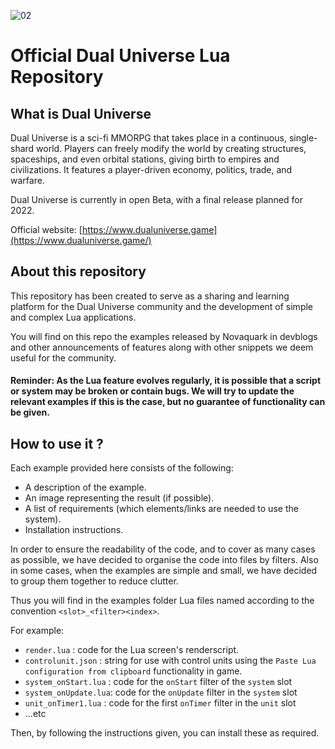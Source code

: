 ![02](https://user-images.githubusercontent.com/98467522/151397975-02664bb7-019e-4942-b555-08e74ece98d9.jpg)
# Official Dual Universe Lua Repository

## [](https://github.com/dual-universe/lua-examples#about-dual-universe)What is Dual Universe

Dual Universe is a sci-fi MMORPG that takes place in a continuous, single-shard world. Players can freely modify the world by creating structures, spaceships, and even orbital stations, giving birth to empires and civilizations. It features a player-driven economy, politics, trade, and warfare.

Dual Universe is currently in open Beta, with a final release planned for 2022.

Official website:  [https://www.dualuniverse.game](https://www.dualuniverse.game/)

## [](https://github.com/dual-universe/lua-examples#about-this-repository)About this repository

This repository has been created to serve as a sharing and learning platform for the Dual Universe community and the development of simple and complex Lua applications.

You will find on this repo the examples released by Novaquark in devblogs and other announcements of features along with other snippets we deem useful for the community.

#### [](https://github.com/dual-universe/lua-examples#reminder-as-the-lua-feature-evolves-regularly-it-is-possible-that-a-script-or-system-may-be-broken-or-contain-bugs-we-will-try-to-update-the-relevant-examples-if-this-is-the-case-but-no-guarantee-of-functionality-can-be-given)Reminder: As the Lua feature evolves regularly, it is possible that a script or system may be broken or contain bugs. We will try to update the relevant examples if this is the case, but no guarantee of functionality can be given.

## [](https://github.com/dual-universe/lua-examples#how-to-use-it-)How to use it ?

Each example provided here consists of the following:

-   A description of the example.
-   An image representing the result (if possible).
-   A list of requirements (which elements/links are needed to use the system).
-   Installation instructions.

In order to ensure the readability of the code, and to cover as many cases as possible, we have decided to organise the code into files by filters. Also in some cases, when the examples are simple and small, we have decided to group them together to reduce clutter.

Thus you will find in the examples folder Lua files named according to the convention  `<slot>_<filter><index>`.

For example:

-   `render.lua`  : code for the Lua screen's renderscript.
-   `controlunit.json`  : string for use with control units using the  `Paste Lua configuration from clipboard`  functionality in game.
-   `system_onStart.lua`  : code for the  `onStart`  filter of the  `system`  slot
-   `system_onUpdate.lua`: code for the  `onUpdate`  filter in the  `system`  slot
-   `unit_onTimer1.lua`  : code for the first  `onTimer`  filter in the  `unit`  slot
-   ...etc

Then, by following the instructions given, you can install these as required.

